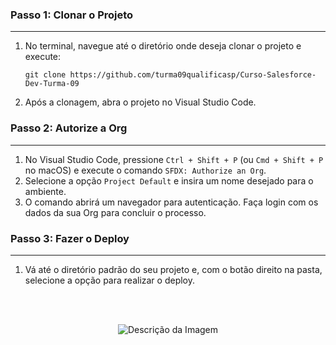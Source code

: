 
### Passo 1: Clonar o Projeto

----------

1.  No terminal, navegue até o diretório onde deseja clonar o projeto e execute:
    
    `git clone https://github.com/turma09qualificasp/Curso-Salesforce-Dev-Turma-09` 
    
2.  Após a clonagem, abra o projeto no Visual Studio Code.
    

### Passo 2: Autorize a Org

----------

1.  No Visual Studio Code, pressione `Ctrl + Shift + P` (ou `Cmd + Shift + P` no macOS) e execute o comando `SFDX: Authorize an Org`.
2.  Selecione a opção `Project Default` e insira um nome desejado para o ambiente.
3.  O comando abrirá um navegador para autenticação. Faça login com os dados da sua Org para concluir o processo.

### Passo 3: Fazer o Deploy

----------

1.  Vá até o diretório padrão do seu projeto e, com o botão direito na pasta, selecione a opção para realizar o deploy.

<br><br>

<p align="center"><img src="https://github.com/user-attachments/assets/f5a4f854-91c3-4e83-aefa-0e0be59cbbfe" alt="Descrição da Imagem" style="max-width: 100%; height: auto;"> </p>

